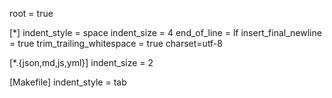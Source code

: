 root = true

[*]
indent_style = space
indent_size = 4
end_of_line = lf
insert_final_newline = true
trim_trailing_whitespace = true
charset=utf-8

[*.{json,md,js,yml}]
indent_size = 2

[Makefile]
indent_style = tab
